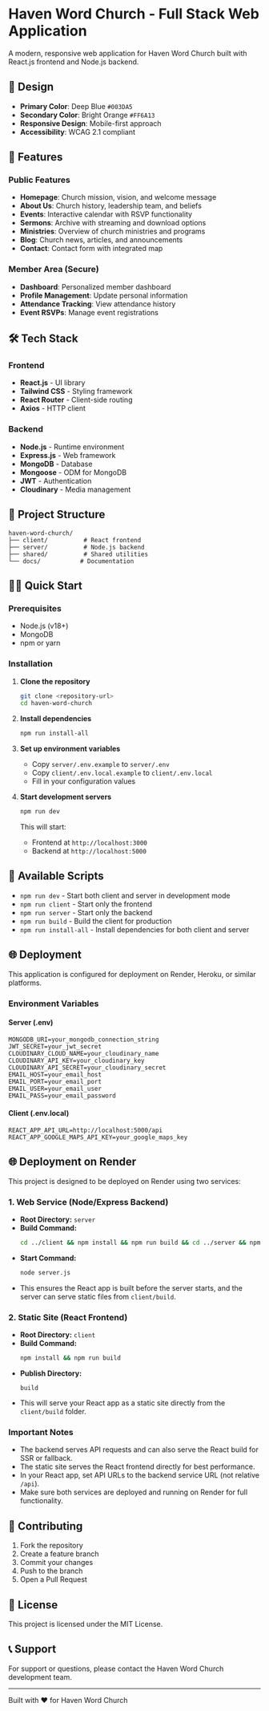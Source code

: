 # Haven Word Church - Full Stack Web Application

A modern, responsive web application for Haven Word Church built with React.js frontend and Node.js backend.

## 🎨 Design
- **Primary Color**: Deep Blue `#003DA5`
- **Secondary Color**: Bright Orange `#FF6A13`
- **Responsive Design**: Mobile-first approach
- **Accessibility**: WCAG 2.1 compliant

## 🚀 Features

### Public Features
- **Homepage**: Church mission, vision, and welcome message
- **About Us**: Church history, leadership team, and beliefs
- **Events**: Interactive calendar with RSVP functionality
- **Sermons**: Archive with streaming and download options
- **Ministries**: Overview of church ministries and programs
- **Blog**: Church news, articles, and announcements
- **Contact**: Contact form with integrated map

### Member Area (Secure)
- **Dashboard**: Personalized member dashboard
- **Profile Management**: Update personal information
- **Attendance Tracking**: View attendance history
- **Event RSVPs**: Manage event registrations

## 🛠️ Tech Stack

### Frontend
- **React.js** - UI library
- **Tailwind CSS** - Styling framework
- **React Router** - Client-side routing
- **Axios** - HTTP client

### Backend
- **Node.js** - Runtime environment
- **Express.js** - Web framework
- **MongoDB** - Database
- **Mongoose** - ODM for MongoDB
- **JWT** - Authentication
- **Cloudinary** - Media management

## 📁 Project Structure

```
haven-word-church/
├── client/          # React frontend
├── server/          # Node.js backend
├── shared/          # Shared utilities
└── docs/           # Documentation
```

## 🏃‍♂️ Quick Start

### Prerequisites
- Node.js (v18+)
- MongoDB
- npm or yarn

### Installation

1. **Clone the repository**
   ```bash
   git clone <repository-url>
   cd haven-word-church
   ```

2. **Install dependencies**
   ```bash
   npm run install-all
   ```

3. **Set up environment variables**
   - Copy `server/.env.example` to `server/.env`
   - Copy `client/.env.local.example` to `client/.env.local`
   - Fill in your configuration values

4. **Start development servers**
   ```bash
   npm run dev
   ```

   This will start:
   - Frontend at `http://localhost:3000`
   - Backend at `http://localhost:5000`

## 📜 Available Scripts

- `npm run dev` - Start both client and server in development mode
- `npm run client` - Start only the frontend
- `npm run server` - Start only the backend
- `npm run build` - Build the client for production
- `npm run install-all` - Install dependencies for both client and server

## 🌐 Deployment

This application is configured for deployment on Render, Heroku, or similar platforms.

### Environment Variables

#### Server (.env)
```
MONGODB_URI=your_mongodb_connection_string
JWT_SECRET=your_jwt_secret
CLOUDINARY_CLOUD_NAME=your_cloudinary_name
CLOUDINARY_API_KEY=your_cloudinary_key
CLOUDINARY_API_SECRET=your_cloudinary_secret
EMAIL_HOST=your_email_host
EMAIL_PORT=your_email_port
EMAIL_USER=your_email_user
EMAIL_PASS=your_email_password
```

#### Client (.env.local)
```
REACT_APP_API_URL=http://localhost:5000/api
REACT_APP_GOOGLE_MAPS_API_KEY=your_google_maps_key
```

## 🌐 Deployment on Render

This project is designed to be deployed on Render using two services:

### 1. Web Service (Node/Express Backend)
- **Root Directory:** `server`
- **Build Command:**
  ```sh
  cd ../client && npm install && npm run build && cd ../server && npm install
  ```
- **Start Command:**
  ```sh
  node server.js
  ```
- This ensures the React app is built before the server starts, and the server can serve static files from `client/build`.

### 2. Static Site (React Frontend)
- **Root Directory:** `client`
- **Build Command:**
  ```sh
  npm install && npm run build
  ```
- **Publish Directory:**
  ```
  build
  ```
- This will serve your React app as a static site directly from the `client/build` folder.

### Important Notes
- The backend serves API requests and can also serve the React build for SSR or fallback.
- The static site serves the React frontend directly for best performance.
- In your React app, set API URLs to the backend service URL (not relative `/api`).
- Make sure both services are deployed and running on Render for full functionality.

## 🤝 Contributing

1. Fork the repository
2. Create a feature branch
3. Commit your changes
4. Push to the branch
5. Open a Pull Request

## 📄 License

This project is licensed under the MIT License.

## 📞 Support

For support or questions, please contact the Haven Word Church development team.

---

Built with ❤️ for Haven Word Church